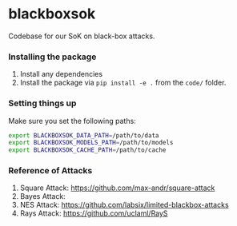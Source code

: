 # blackboxsok

Codebase for our SoK on black-box attacks.

### Installing the package

1. Install any dependencies 
2. Install the package via `pip install -e .`  from the `code/` folder.

### Setting things up

Make sure you set the following paths:

```bash
export BLACKBOXSOK_DATA_PATH=/path/to/data
export BLACKBOXSOK_MODELS_PATH=/path/to/models
export BLACKBOXSOK_CACHE_PATH=/path/to/cache
```

### Reference of Attacks

1. Square Attack: https://github.com/max-andr/square-attack 
2. Bayes Attack: 
3. NES Attack: https://github.com/labsix/limited-blackbox-attacks
4. Rays Attack: https://github.com/uclaml/RayS
